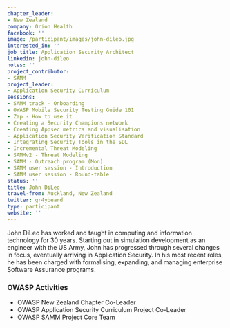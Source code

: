 ```yaml
---
chapter_leader:
- New Zealand
company: Orion Health
facebook: ''
image: /participant/images/john-dileo.jpg
interested_in: ''
job_title: Application Security Architect
linkedin: john-dileo
notes: ''
project_contributor:
- SAMM
project_leader:
- Application Security Curriculum
sessions:
- SAMM track - Onboarding
- OWASP Mobile Security Testing Guide 101
- Zap - How to use it
- Creating a Security Champions network
- Creating Appsec metrics and visualisation
- Application Security Verification Standard
- Integrating Security Tools in the SDL
- Incremental Threat Modeling
- SAMMv2 - Threat Modeling
- SAMM - Outreach program (Mon)
- SAMM user session - Introduction
- SAMM user session - Round-table
status: ''
title: John DiLeo
travel-from: Auckland, New Zealand
twitter: gr4ybeard
type: participant
website: ''
---
```


<!-- put more details about participant here -->
John DiLeo has worked and taught in computing and information technology for 30 years. Starting out in simulation development as an engineer with the US Army, John has progressed through several changes in focus, eventually arriving in Application Security. In his most recent roles, he has been charged with formalising, expanding, and managing enterprise Software Assurance programs.

### OWASP Activities
* OWASP New Zealand Chapter Co-Leader
* OWASP Application Security Curriculum Project Co-Leader
* OWASP SAMM Project Core Team